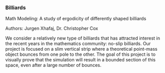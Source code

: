 ### Billiards
Math Modeling: A study of ergodicity of differently shaped billiards

Authors: Jurgen Xhafaj, Dr. Christopher Cox

We consider a relatively new type of billiards that has attracted interest in the recent years in the mathematics community: no-slip billiards. Our project is focused on a slim vertical strip where a theoretical point-mass object bounces from one pole to the other. The goal of this project is to visually prove that the simulation will result in a bounded section of this space, even after a large number of bounces.
